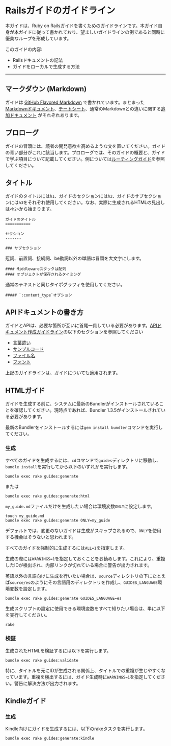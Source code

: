 ﻿
Railsガイドのガイドライン
===============================

本ガイドは、Ruby on Railsガイドを書くためのガイドラインです。本ガイド自身が本ガイドに従って書かれており、望ましいガイドラインの例であると同時に優美なループを形成しています。

このガイドの内容:

* Railsドキュメントの記法
* ガイドをローカルで生成する方法

--------------------------------------------------------------------------------

マークダウン (Markdown)
-------

ガイドは [GitHub Flavored Markdown](http://github.github.com/github-flavored-markdown/) で書かれています。まとまった[Markdownドキュメント](http://daringfireball.net/projects/markdown/syntax)、[チートシート](http://daringfireball.net/projects/markdown/basics)、通常のMarkdownとの違いに関する[追加ドキュメント](http://github.github.com/github-flavored-markdown/) がそれぞれあります。

プロローグ
--------

ガイドの冒頭には、読者の開発意欲を高めるような文を置いてください。ガイドの青い部分がこれに該当します。プロローグでは、そのガイドの概要と、ガイドで学ぶ項目について記載してください。例については[ルーティングガイド](routing.html)を参照してください。

タイトル
------

ガイドのタイトルには`h1`、ガイドのセクションには`h2`、ガイドのサブセクションには`h3`をそれぞれ使用してください。なお、実際に生成されるHTMLの見出しは`<h2>`から始まります。

```
ガイドのタイトル
===========

セクション
-------

### サブセクション
```

冠詞、前置詞、接続詞、be動詞以外の単語は冒頭を大文字にします。

```
#### Middlewareスタックは配列
#### オブジェクトが保存されるタイミング
```

通常のテキストと同じタイポグラフィを使用してください。

```
##### `:content_type`オプション
```

APIドキュメントの書き方
----------------------------

ガイドとAPIは、必要な箇所が互いに首尾一貫している必要があります。[APIドキュメント作成ガイドライン](api_documentation_guidelines.html)の以下のセクションを参照してください

* [言葉遣い](api_documentation_guidelines.html#wording)
* [サンプルコード](api_documentation_guidelines.html#example-code)
* [ファイル名](api_documentation_guidelines.html#filenames)
* [フォント](api_documentation_guidelines.html#fonts)

上記のガイドラインは、ガイドについても適用されます。

HTMLガイド
-----------

ガイドを生成する前に、システムに最新のBundlerがインストールされていることを確認してください。現時点であれば、Bundler 1.3.5がインストールされている必要があります。

最新のBundlerをインストールするには`gem install bundler`コマンドを実行してください。

### 生成

すべてのガイドを生成するには、`cd`コマンドで`guides`ディレクトリに移動し、`bundle install`を実行してから以下のいずれかを実行します。

```
bundle exec rake guides:generate
```

または

```
bundle exec rake guides:generate:html
```

`my_guide.md`ファイルだけを生成したい場合は環境変数`ONLY`に設定します。

```
touch my_guide.md
bundle exec rake guides:generate ONLY=my_guide
```

デフォルトでは、変更のないガイドは生成がスキップされるので、`ONLY`を使用する機会はそうないと思われます。

すべてのガイドを強制的に生成するには`ALL=1`を指定します。

生成の際には`WARNINGS=1`を指定しておくことをお勧めします。これにより、重複したIDが検出され、内部リンクが切れている場合に警告が出力されます。

英語以外の言語向けに生成を行いたい場合は、`source`ディレクトリの下にたとえば`source/es`のようにその言語用のディレクトリを作成し、`GUIDES_LANGUAGE`環境変数を設定します。

```
bundle exec rake guides:generate GUIDES_LANGUAGE=es
```

生成スクリプトの設定に使用できる環境変数をすべて知りたい場合は、単に以下を実行してください。

```
rake
```

### 検証

生成されたHTMLを検証するには以下を実行します。

```
bundle exec rake guides:validate
```

特に、タイトルを元にIDが生成される関係上、タイトルでの重複が生じやすくなっています。重複を検出するには、ガイド生成時に`WARNINGS=1`を指定してください。警告に解決方法が出力されます。

Kindleガイド
-------------

### 生成

Kindle向けにガイドを生成するには、以下のrakeタスクを実行します。

```
bundle exec rake guides:generate:kindle
```